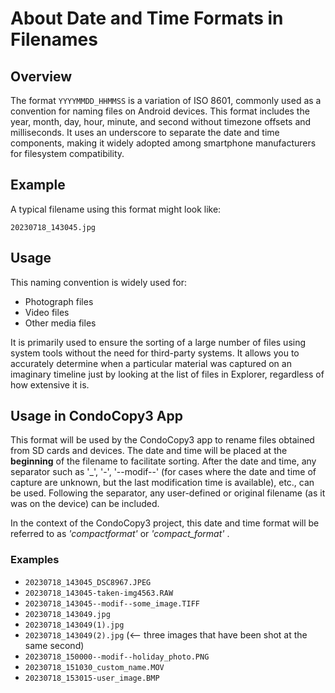 # About Date and Time Formats in Filenames

## Overview

The format `YYYYMMDD_HHMMSS` is a variation of ISO 8601, commonly used as a convention for naming files on Android devices. This format includes the year, month, day, hour, minute, and second without timezone offsets and milliseconds. It uses an underscore to separate the date and time components, making it widely adopted among smartphone manufacturers for filesystem compatibility.

## Example

A typical filename using this format might look like:

`20230718_143045.jpg`

## Usage

This naming convention is widely used for:
- Photograph files
- Video files
- Other media files

It is primarily used to ensure the sorting of a large number of files using system tools without the need for third-party systems. It allows you to accurately determine when a particular material was captured on an imaginary timeline just by looking at the list of files in Explorer, regardless of how extensive it is.

## Usage in CondoCopy3 App

This format will be used by the CondoCopy3 app to rename files obtained from SD cards and devices. The date and time will be placed at the **beginning** of the filename to facilitate sorting. After the date and time, any separator such as '_', '-', '--modif--' (for cases where the date and time of capture are unknown, but the last modification time is available), etc., can be used. Following the separator, any user-defined or original filename (as it was on the device) can be included.

In the context of the CondoCopy3 project, this date and time format will be referred to as *'compactformat'* or *'compact_format'* .

### Examples

- `20230718_143045_DSC8967.JPEG`
- `20230718_143045-taken-img4563.RAW`
- `20230718_143045--modif--some_image.TIFF`
- `20230718_143049.jpg`
- `20230718_143049(1).jpg`
- `20230718_143049(2).jpg`         (<-- three images that have been shot at the same second)
- `20230718_150000--modif--holiday_photo.PNG`
- `20230718_151030_custom_name.MOV`
- `20230718_153015-user_image.BMP`

